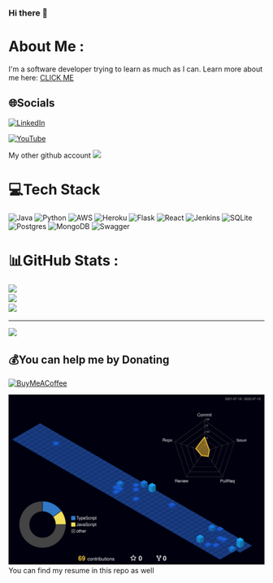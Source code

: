 ### Hi there 👋

# About Me :
I'm a software developer trying to learn as much as I can. Learn more about me here: <a href =https://dggomez.github.io/> CLICK ME</a>

## 🌐Socials
[![LinkedIn](https://img.shields.io/badge/LinkedIn-%230077B5.svg?logo=linkedin&logoColor=white)](https://linkedin.com/in/https://www.linkedin.com/in/dgomez1/) 

[![YouTube](https://img.shields.io/badge/YouTube-%23FF0000.svg?logo=YouTube&logoColor=white)](https://www.youtube.com/channel/UC32xY3FUupnXwGbn64KOArQ) 

My other github account
![](https://github.com/DownRamp)

# 💻Tech Stack
![Java](https://img.shields.io/badge/java-%23ED8B00.svg?style=for-the-badge&logo=java&logoColor=white) ![Python](https://img.shields.io/badge/python-3670A0?style=for-the-badge&logo=python&logoColor=ffdd54) ![AWS](https://img.shields.io/badge/AWS-%23FF9900.svg?style=for-the-badge&logo=amazon-aws&logoColor=white) ![Heroku](https://img.shields.io/badge/heroku-%23430098.svg?style=for-the-badge&logo=heroku&logoColor=white) ![Flask](https://img.shields.io/badge/flask-%23000.svg?style=for-the-badge&logo=flask&logoColor=white) ![React](https://img.shields.io/badge/react-%2320232a.svg?style=for-the-badge&logo=react&logoColor=%2361DAFB) ![Jenkins](https://img.shields.io/badge/jenkins-%232C5263.svg?style=for-the-badge&logo=jenkins&logoColor=white) ![SQLite](https://img.shields.io/badge/sqlite-%2307405e.svg?style=for-the-badge&logo=sqlite&logoColor=white) ![Postgres](https://img.shields.io/badge/postgres-%23316192.svg?style=for-the-badge&logo=postgresql&logoColor=white) ![MongoDB](https://img.shields.io/badge/MongoDB-%234ea94b.svg?style=for-the-badge&logo=mongodb&logoColor=white) ![Swagger](https://img.shields.io/badge/-Swagger-%23Clojure?style=for-the-badge&logo=swagger&logoColor=white)
# 📊GitHub Stats :
![](https://github-readme-stats.vercel.app/api?username=DGGomez&theme=calm&hide_border=false&include_all_commits=false&count_private=false)<br/>
![](https://github-readme-streak-stats.herokuapp.com/?user=DGGomez&theme=calm&hide_border=false)<br/>
![](https://github-readme-stats.vercel.app/api/top-langs/?username=DGGomez&theme=calm&hide_border=false&include_all_commits=false&count_private=false&layout=compact)

<!-- <a href="https://github.com/KnlnKS/leetcode-stats">
  <img alt="LeetCode Stat Card" src="https://apu5rh8gxk.execute-api.us-east-1.amazonaws.com/default/leetcode-stats?username=daniel76p" width="400"/>
</a> -->

---
[![](https://visitcount.itsvg.in/api?id=DGGomez&icon=0&color=0)](https://visitcount.itsvg.in)

  ## 💰You can help me by Donating
  [![BuyMeACoffee](https://img.shields.io/badge/Buy%20Me%20a%20Coffee-ffdd00?style=for-the-badge&logo=buy-me-a-coffee&logoColor=black)](https://buymeacoffee.com/downramp) 

![](./profile-3d-contrib/profile-night-view.svg)
You can find my resume in this repo as well
  
